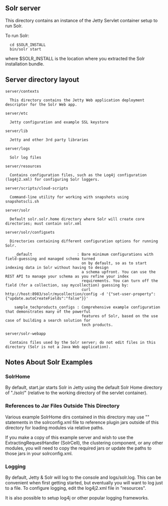 <!--
 Licensed to the Apache Software Foundation (ASF) under one or more
 contributor license agreements.  See the NOTICE file distributed with
 this work for additional information regarding copyright ownership.
 The ASF licenses this file to You under the Apache License, Version 2.0
 (the "License"); you may not use this file except in compliance with
 the License.  You may obtain a copy of the License at

     http://www.apache.org/licenses/LICENSE-2.0

 Unless required by applicable law or agreed to in writing, software
 distributed under the License is distributed on an "AS IS" BASIS,
 WITHOUT WARRANTIES OR CONDITIONS OF ANY KIND, either express or implied.
 See the License for the specific language governing permissions and
 limitations under the License.
-->

Solr server
------------

This directory contains an instance of the Jetty Servlet container setup to 
run Solr.

To run Solr:

```
  cd $SOLR_INSTALL
  bin/solr start
```

where $SOLR_INSTALL is the location where you extracted the Solr installation bundle.

Server directory layout
-----------------------

```
server/contexts

  This directory contains the Jetty Web application deployment descriptor for the Solr Web app.

server/etc

  Jetty configuration and example SSL keystore

server/lib

  Jetty and other 3rd party libraries

server/logs

  Solr log files

server/resources

  Contains configuration files, such as the Log4j configuration (log4j2.xml) for configuring Solr loggers.

server/scripts/cloud-scripts

  Command-line utility for working with snapshots using snapshotscli.sh

server/solr

  Default solr.solr.home directory where Solr will create core directories; must contain solr.xml

server/solr/configsets

  Directories containing different configuration options for running Solr.

    _default                    : Bare minimum configurations with field-guessing and managed schema turned
                                  on by default, so as to start indexing data in Solr without having to design
                                  a schema upfront. You can use the REST API to manage your schema as you refine your index
                                  requirements. You can turn off the field (for a collection, say mycollection) guessing by:
                                  curl http://host:8983/solr/mycollection/config -d '{"set-user-property": {"update.autoCreateFields":"false"}}'

    sample_techproducts_configs : Comprehensive example configuration that demonstrates many of the powerful
                                  features of Solr, based on the use case of building a search solution for
                                  tech products.

server/solr-webapp

  Contains files used by the Solr server; do not edit files in this directory (Solr is not a Java Web application).
```

Notes About Solr Examples
--------------------------

### SolrHome

By default, start.jar starts Solr in Jetty using the default Solr Home
directory of "./solr/" (relative to the working directory of the servlet 
container).

### References to Jar Files Outside This Directory

Various example SolrHome dirs contained in this directory may use "<lib>"
statements in the solrconfig.xml file to reference plugin jars outside of 
this directory for loading modules via relative paths.  

If you make a copy of this example server and wish to use the 
ExtractingRequestHandler (SolrCell), the clustering component,
or any other modules, you will need to
copy the required jars or update the paths to those jars in your 
solrconfig.xml.

### Logging

By default, Jetty & Solr will log to the console and logs/solr.log. This can
be convenient when first getting started, but eventually you will want to
log just to a file. To configure logging, edit the log4j2.xml file in
"resources".
 
It is also possible to setup log4j or other popular logging frameworks.
